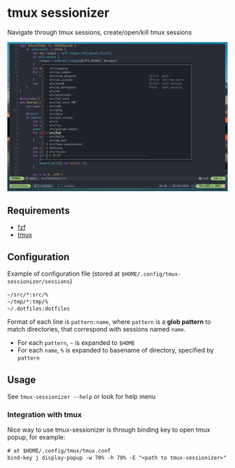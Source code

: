 # tmux sessionizer

Navigate through tmux sessions, create/open/kill tmux sessions

![tmux sessionizer example](./docs/images/example.jpg)

## Requirements

- [fzf](https://github.com/junegunn/fzf)
- [tmux](https://github.com/tmux/tmux)

## Configuration

Example of configuration file (stored at `$HOME/.config/tmux-sessionizer/sessions`)

```
~/src/*:src/%
~/tmp/*:tmp/%
~/.dotfiles:dotfiles
```

Format of each line is `pattern:name`, where `pattern` is a **glob pattern** to match directories, that correspond with sessions named `name`.

- For each `pattern`, `~` is expanded to `$HOME`
- For each `name`, `%` is expanded to basename of directory, specified by `pattern`

## Usage

See `tmux-sessionizer --help` or look for help menu

### Integration with tmux

Nice way to use tmux-sessionizer is through binding key to open tmux popup, for example:

```
# at $HOME/.config/tmux/tmux.conf
bind-key j display-popup -w 70% -h 70% -E "<path to tmux-sessionizer>"
```
